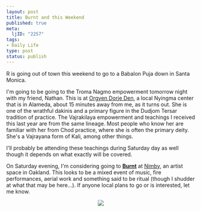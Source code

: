```yaml
--- 
layout: post
title: Burnt and this Weekend
published: true
meta: 
  ljID: "2257"
tags: 
- Daily Life
type: post
status: publish
---
```

R is going out of town this weekend to go to a Babalon Puja down in Santa Monica.

I'm going to be going to the Troma Nagmo empowerment tomorrow night with my friend, Nathan. This is at <a href="http://www.orgyendorjeden.org/">Orgyen Dorje Den</a>, a local Nyingma center that is in Alameda, about 15 minutes away from me, as it turns out. She is one of the wrathful dakinis and a primary figure in the Dudjom Tersar tradition of practice. The Vajrakilaya empowerment and teachings I received this last year are from the same lineage.  Most people who know her are familiar with her from Chod practice, where she is often the primary deity. She's a Vajrayana form of Kali, among other things.

I'll probably be attending these teachings during Saturday day as well though it depends on what exactly will be covered.

On Saturday evening, I'm considering going to <a href="http://www.artfagmafia.com/events.html"><strong>Burnt</strong></a> at <a href="http://www.nimbyspace.org/">Nimby</a>, an artist space in Oakland. This looks to be a mixed event of music, fire performances, aerial work and something said to be ritual (though I shudder at what that may be here...). If anyone local plans to go or is interested, let me know.
<p align="center"><a href="http://www.artfagmafia.com/events.html"><img src="http://www.arcanology.com/images/burnt_splash.jpg" /></a></p>

